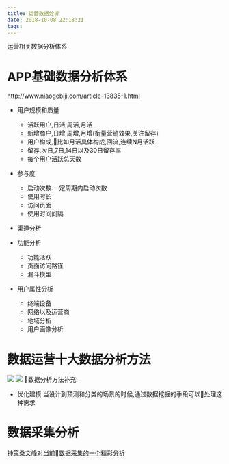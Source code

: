 ```yaml
---
title: 运营数据分析
date: 2018-10-08 22:18:21
tags:
---
```

运营相关数据分析体系<!--more-->

# APP基础数据分析体系
http://www.niaogebiji.com/article-13835-1.html
- 用户规模和质量
    - 活跃用户,日活,周活,月活
    - 新增商户,日增,周增,月增(衡量营销效果,关注留存)
    - 用户构成,比如月活具体构成,回流,连续N月活跃
    - 留存.次日,7日,14日以及30日留存率
    - 每个用户活跃总天数
- 参与度
    - 启动次数.一定周期内启动次数
    - 使用时长
    - 访问页面
    - 使用时间间隔
- 渠道分析
- 功能分析
    - 功能活跃
    - 页面访问路径
    - 漏斗模型

- 用户属性分析
    - 终端设备
    - 网络以及运营商
    - 地域分析
    - 用户画像分析

# 数据运营十大数据分析方法
![](https://ws4.sinaimg.cn/large/006tNbRwgy1fw8qgce159j30xc0isgn2.jpg)
![](https://ws3.sinaimg.cn/large/006tNbRwgy1fw8qhg26zjj313k0n675d.jpg)
数据分析方法补充:
- 优化建模 当设计到预测和分类的场景的时候,通过数据挖掘的手段可以处理这种需求


# 数据采集分析
[神策桑文峰对当前数据采集的一个精彩分析](https://zhuanlan.zhihu.com/p/21628977?refer=sangwf)


